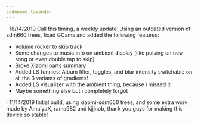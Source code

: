 ```yaml
---
codename:lavender
---
```

· 18/14/2019
Call this timing, a weekly update! Using an outdated version of sdm660 trees, fixed GCams and added the following features:
- Volume rocker to skip track
- Some changes to music info on ambient display (like pulsing on new song or even double tap to skip)
- Broke Xiaomi parts summary
- Added LS funnies: Album filter, toggles, and blur intensity switchable on all the 3 variants of gradients!
- Added LS visualizer with the ambient thing, because i missed it
- Maybe something else but i completely forgot

· 11/14/2019
Initial build, using xiaomi-sdm660 trees, and some extra work made by AmulyaX, rama982 and kjjjnob, thank you guys for making this device so stable!
